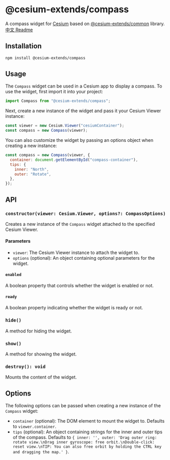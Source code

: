 # @cesium-extends/compass

A compass widget for [Cesium](https://cesium.com/) based on [@cesium-extends/common](https://www.npmjs.com/package/@cesium-extends/common) library.
[中文 Readme](./README_CN.md)

## Installation

```bash
npm install @cesium-extends/compass
```

## Usage

The `Compass` widget can be used in a Cesium app to display a compass. To use the widget, first import it into your project:

```javascript
import Compass from "@cesium-extends/compass";
```

Next, create a new instance of the widget and pass it your Cesium Viewer instance:

```javascript
const viewer = new Cesium.Viewer("cesiumContainer");
const compass = new Compass(viewer);
```

You can also customize the widget by passing an options object when creating a new instance:

```javascript
const compass = new Compass(viewer, {
  container: document.getElementById("compass-container"),
  tips: {
    inner: "North",
    outer: "Rotate",
  },
});
```

## API

### `constructor(viewer: Cesium.Viewer, options?: CompassOptions)`

Creates a new instance of the `Compass` widget attached to the specified Cesium Viewer.

#### Parameters

- `viewer`: The Cesium Viewer instance to attach the widget to.
- `options` (optional): An object containing optional parameters for the widget.

#### `enabled`

A boolean property that controls whether the widget is enabled or not.

#### `ready`

A boolean property indicating whether the widget is ready or not.

### `hide()`

A method for hiding the widget.

### `show()`

A method for showing the widget.

### `destroy(): void`

Mounts the content of the widget.

## Options

The following options can be passed when creating a new instance of the `Compass` widget:

- `container` (optional): The DOM element to mount the widget to. Defaults to `viewer.container`.
- `tips` (optional): An object containing strings for the inner and outer tips of the compass. Defaults to `{ inner: '', outer: 'Drag outer ring: rotate view.\nDrag inner gyroscope: free orbit.\nDouble-click: reset view.\nTIP: You can also free orbit by holding the CTRL key and dragging the map.' }`.
